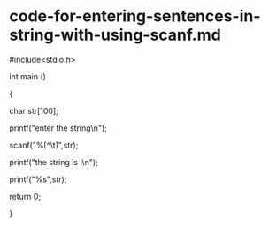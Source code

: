 # code-for-entering-sentences-in-string-with-using-scanf.md

\#include<stdio.h>

int main ()

{

char str[100];

printf("enter the string\n");

scanf("%[^\t]",str);

printf("the string is :\n");

printf("%s",str);

return 0;

}

